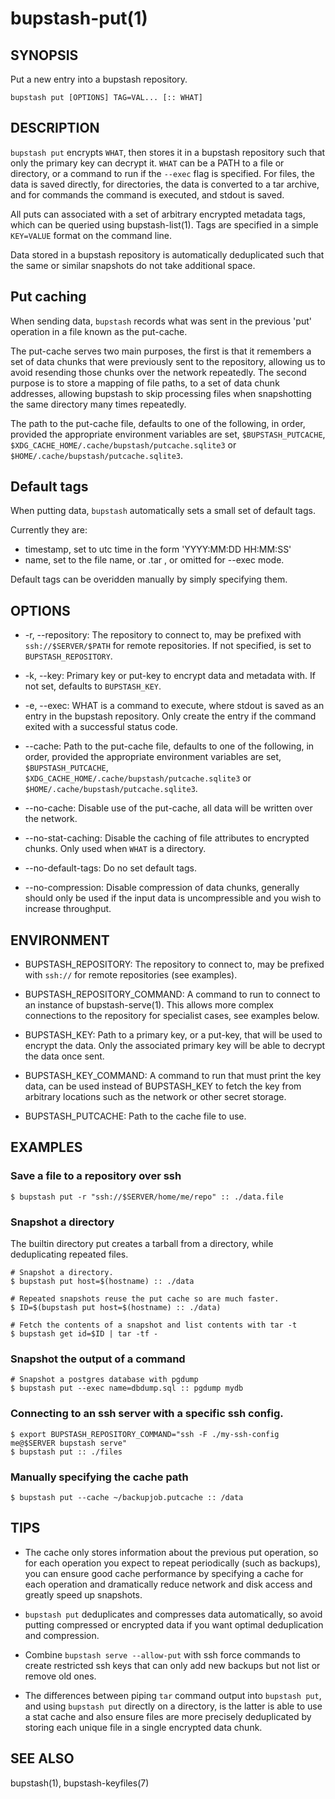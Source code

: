 bupstash-put(1) 
===============

## SYNOPSIS

Put a new entry into a bupstash repository.

`bupstash put [OPTIONS] TAG=VAL... [:: WHAT] `

## DESCRIPTION

`bupstash put` encrypts `WHAT`, then stores it in a bupstash repository
such that only the primary key can decrypt it.
`WHAT` can be a PATH to a file or directory, or a command to run if the `--exec`
flag is specified. For files, the data is saved directly, for directories, the data
is converted to a tar archive, and for commands the command is executed, and
stdout is saved.

All puts can associated with a set of arbitrary encrypted metadata tags, which
can be queried using bupstash-list(1). Tags are specified in a simple
`KEY=VALUE` format on the command line.

Data stored in a bupstash repository is automatically deduplicated
such that the same or similar snapshots do not take additional space.

## Put caching

When sending data, `bupstash` records what was sent in the previous
'put' operation in a file known as the put-cache. 

The put-cache serves two main purposes, the first
is that it remembers a set of data chunks that were previously sent to the repository,
allowing us to avoid resending those chunks over the network repeatedly. The second
purpose is to store a mapping of file paths, to a set of data chunk addresses,
allowing bupstash to skip processing files when snapshotting the same
directory many times repeatedly.

The path to the put-cache file, defaults to one of the following, in order, provided
the appropriate environment variables are set, `$BUPSTASH_PUTCACHE`,
`$XDG_CACHE_HOME/.cache/bupstash/putcache.sqlite3` or `$HOME/.cache/bupstash/putcache.sqlite3`.

## Default tags

When putting data, `bupstash` automatically sets a small set of default tags.

Currently they are:

- timestamp, set to utc time in the form 'YYYY:MM:DD HH:MM:SS'
- name, set to the file name, or .tar , or omitted for --exec mode.

Default tags can be overidden manually by simply specifying them.

## OPTIONS

* -r, --repository:
  The repository to connect to, may be prefixed with `ssh://$SERVER/$PATH` for
  remote repositories. If not specified, is set to `BUPSTASH_REPOSITORY`.

* -k, --key:
  Primary key or put-key to encrypt data and metadata with. If not set, defaults
  to `BUPSTASH_KEY`.

* -e, --exec:
  WHAT is a command to execute, where stdout is saved as an entry
  in the bupstash repository. Only create the entry if the command
  exited with a successful status code.

* --cache:
  Path to the put-cache file, defaults to one of the following, in order, provided
  the appropriate environment variables are set, `$BUPSTASH_PUTCACHE`,
  `$XDG_CACHE_HOME/.cache/bupstash/putcache.sqlite3` or `$HOME/.cache/bupstash/putcache.sqlite3`.

* --no-cache:
  Disable use of the put-cache, all data will be written over the network.

* --no-stat-caching:
  Disable the caching of file attributes to encrypted chunks. Only used
  when `WHAT` is a directory.

* --no-default-tags:
  Do no set default tags.

* --no-compression:
  Disable compression of data chunks, generally should only be used
  if the input data is uncompressible and you wish to increase throughput.

## ENVIRONMENT

* BUPSTASH_REPOSITORY:
  The repository to connect to, may be prefixed with `ssh://` for
  remote repositories (see examples).

* BUPSTASH_REPOSITORY_COMMAND:
  A command to run to connect to an instance of bupstash-serve(1). This 
  allows more complex connections to the repository for specialist cases,
  see examples below.

* BUPSTASH_KEY:
  Path to a primary key, or a put-key, that will be used to encrypt
  the data. Only the associated primary key will be able to decrypt
  the data once sent.

* BUPSTASH_KEY_COMMAND:
  A command to run that must print the key data, can be used instead of BUPSTASH_KEY
  to fetch the key from arbitrary locations such as the network or other secret storage.

* BUPSTASH_PUTCACHE:
  Path to the cache file to use.

## EXAMPLES

### Save a file to a repository over ssh

```
$ bupstash put -r "ssh://$SERVER/home/me/repo" :: ./data.file
```

### Snapshot a directory

The builtin directory put creates a tarball from a directory, while
deduplicating repeated files.

```
# Snapshot a directory.
$ bupstash put host=$(hostname) :: ./data

# Repeated snapshots reuse the put cache so are much faster.
$ ID=$(bupstash put host=$(hostname) :: ./data)

# Fetch the contents of a snapshot and list contents with tar -t
$ bupstash get id=$ID | tar -tf -
```
### Snapshot the output of a command

```
# Snapshot a postgres database with pgdump
$ bupstash put --exec name=dbdump.sql :: pgdump mydb
```

### Connecting to an ssh server with a specific ssh config.

```
$ export BUPSTASH_REPOSITORY_COMMAND="ssh -F ./my-ssh-config me@$SERVER bupstash serve"
$ bupstash put :: ./files
```

### Manually specifying the cache path

```
$ bupstash put --cache ~/backupjob.putcache :: /data
```

## TIPS

- The cache only stores information about the previous put operation, so 
  for each operation you expect to repeat periodically (such as backups), you can ensure
  good cache performance by specifying a cache for each operation 
  and dramatically reduce network and disk access and greatly speed up snapshots.

- `bupstash put` deduplicates and compresses data automatically, so avoid putting compressed
  or encrypted data if you want optimal deduplication and compression. 

- Combine `bupstash serve --allow-put` with ssh force commands to create restricted ssh keys that can
  only add new backups but not list or remove old ones.

- The differences between piping `tar` command output into `bupstash put`, and using `bupstash put` directly
  on a directory, is the latter is able to use a stat cache and also ensure files are more precisely deduplicated
  by storing each unique file in a single encrypted data chunk.

## SEE ALSO

bupstash(1), bupstash-keyfiles(7)
